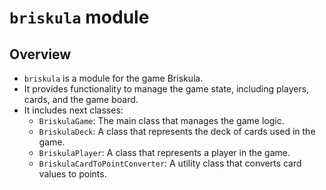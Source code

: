 # `briskula` module

## Overview

- `briskula` is a module for the game Briskula.
- It provides functionality to manage the game state, including players, cards, and the game board.
- It includes next classes:
  - `BriskulaGame`: The main class that manages the game logic.
  - `BriskulaDeck`: A class that represents the deck of cards used in the game.
  - `BriskulaPlayer`: A class that represents a player in the game.
  - `BriskulaCardToPointConverter`: A utility class that converts card values to points.